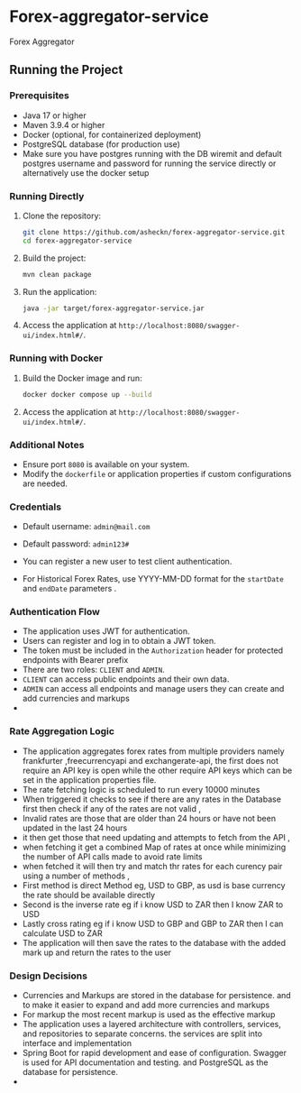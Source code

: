 
# Forex-aggregator-service
Forex Aggregator

## Running the Project

### Prerequisites
- Java 17 or higher
- Maven 3.9.4 or higher
- Docker (optional, for containerized deployment)
- PostgreSQL database (for production use)
- Make sure you have postgres running with the DB wiremit and default postgres username and password for running the service directly or alternatively use the docker setup

### Running Directly
1. Clone the repository:
   ```bash
   git clone https://github.com/asheckn/forex-aggregator-service.git
   cd forex-aggregator-service
   

2. Build the project:
   ```bash
   mvn clean package
   ```
   

3. Run the application:
   ```bash
   java -jar target/forex-aggregator-service.jar
   ```

4. Access the application at `http://localhost:8080/swagger-ui/index.html#/`.

### Running with Docker
1. Build the Docker image and run:
   ```bash
   docker docker compose up --build
   ```

2. Access the application at `http://localhost:8080/swagger-ui/index.html#/`.


### Additional Notes
- Ensure port `8080` is available on your system.
- Modify the `dockerfile` or application properties if custom configurations are needed.


### Credentials
- Default username: `admin@mail.com`
- Default password: `admin123#`

- You can register a new user to test client authentication.
- For Historical Forex Rates, use YYYY-MM-DD format for the `startDate` and `endDate` parameters .

### Authentication Flow 
- The application uses JWT for authentication.
- Users can register and log in to obtain a JWT token.
- The token must be included in the `Authorization` header for protected endpoints with Bearer prefix
- There are two roles: `CLIENT` and `ADMIN`.
- `CLIENT` can access public endpoints and their own data.
- `ADMIN` can access all endpoints and manage users they can create and add currencies and markups
- 


### Rate Aggregation Logic 
- The application aggregates forex rates from multiple providers namely frankfurter ,freecurrencyapi and exchangerate-api, the first does not require an API key is open while the other require API keys which can be set in the application properties file.
- The rate fetching logic is scheduled to run every 10000 minutes
- When triggered it checks to see if there are any rates in the Database first then check if any of the rates are not valid , 
- Invalid rates are those that are older than 24 hours or have not been updated in the last 24 hours
- it then get those that need updating and attempts to fetch from the API ,
- when fetching it get a combined Map of rates at once while minimizing the number of API calls made to avoid rate limits
- when  fetched it will then try and match thr rates for each curency pair using a number of methods ,
- First method is direct Method eg, USD to GBP, as usd is base currency the rate should be available directly
- Second is the inverse rate eg if i know USD to ZAR then I know ZAR to USD
- Lastly cross rating eg if i know USD to GBP and GBP to ZAR then I can calculate USD to ZAR
- The application will then save the rates to the database with the added mark up and return the rates to the user

### Design Decisions
- Currencies and Markups are stored in the database for persistence. and to make it easier to expand and add more currencies and markups
- For markup the most recent markup is used as the effective markup
- The application uses a layered architecture with controllers, services, and repositories to separate concerns. the services are split into interface and implementation 
-  Spring Boot for rapid development and ease of configuration.
Swagger is used for API documentation and testing.
and PostgreSQL as the database for persistence.
- 





